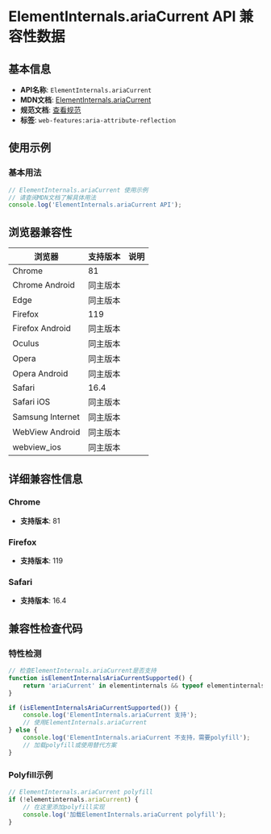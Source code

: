 # ElementInternals.ariaCurrent API 兼容性数据

## 基本信息

- **API名称**: `ElementInternals.ariaCurrent`
- **MDN文档**: [ElementInternals.ariaCurrent](https://developer.mozilla.org/docs/Web/API/ElementInternals/ariaCurrent)
- **规范文档**: [查看规范](https://w3c.github.io/aria/#dom-ariamixin-ariacurrent)
- **标签**: `web-features:aria-attribute-reflection`

## 使用示例

### 基本用法

```javascript
// ElementInternals.ariaCurrent 使用示例
// 请查阅MDN文档了解具体用法
console.log('ElementInternals.ariaCurrent API');
```

## 浏览器兼容性

| 浏览器 | 支持版本 | 说明 |
|--------|----------|------|
| Chrome | 81 |  |
| Chrome Android | 同主版本 |  |
| Edge | 同主版本 |  |
| Firefox | 119 |  |
| Firefox Android | 同主版本 |  |
| Oculus | 同主版本 |  |
| Opera | 同主版本 |  |
| Opera Android | 同主版本 |  |
| Safari | 16.4 |  |
| Safari iOS | 同主版本 |  |
| Samsung Internet | 同主版本 |  |
| WebView Android | 同主版本 |  |
| webview_ios | 同主版本 |  |

## 详细兼容性信息

### Chrome

- **支持版本**: 81

### Firefox

- **支持版本**: 119

### Safari

- **支持版本**: 16.4

## 兼容性检查代码

### 特性检测

```javascript
// 检查ElementInternals.ariaCurrent是否支持
function isElementInternalsAriaCurrentSupported() {
    return 'ariaCurrent' in elementinternals && typeof elementinternals.ariaCurrent === 'function';
}

if (isElementInternalsAriaCurrentSupported()) {
    console.log('ElementInternals.ariaCurrent 支持');
    // 使用ElementInternals.ariaCurrent
} else {
    console.log('ElementInternals.ariaCurrent 不支持，需要polyfill');
    // 加载polyfill或使用替代方案
}
```

### Polyfill示例

```javascript
// ElementInternals.ariaCurrent polyfill
if (!elementinternals.ariaCurrent) {
    // 在这里添加polyfill实现
    console.log('加载ElementInternals.ariaCurrent polyfill');
}
```

